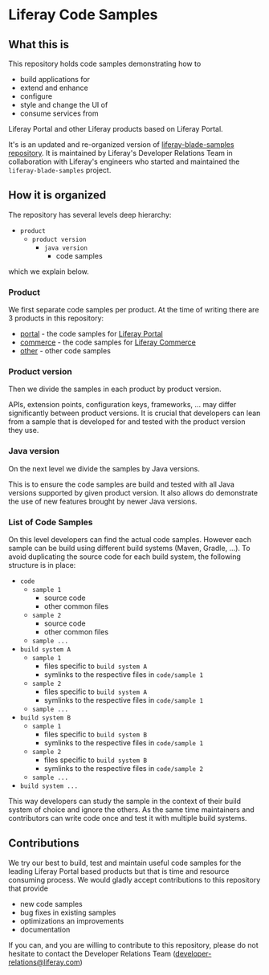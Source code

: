 # Liferay Code Samples

## What this is

This repository holds code samples demonstrating how to

- build applications for
- extend and enhance
- configure
- style and change the UI of
- consume services from

 Liferay Portal and other Liferay products based on Liferay Portal.

 It's is an updated and re-organized version of [liferay-blade-samples repository](https://github.com/liferay/liferay-blade-samples). It is maintained by Liferay's Developer Relations Team in collaboration with Liferay's engineers who started and maintained the `liferay-blade-samples` project.

## How it is organized

The repository has several levels deep hierarchy:

- `product`
  - `product version`
    - `java version`
      - code samples

which we explain below.

### Product

We first separate code samples per product. At the time of writing there are 3 products in this repository:

- [portal](portal) - the code samples for [Liferay Portal](https://portal.liferay.dev)
- [commerce](commerce) - the code samples for [Liferay Commerce](https://commerce.liferay.dev/)
- [other](other) - other code samples

### Product version

Then we divide the samples in each product by product version. 

APIs, extension points, configuration keys, frameworks, ... may differ significantly between product versions. It is crucial that developers can lean from a sample that is developed for and tested with the product version they use.

### Java version

On the next level we divide the samples by Java versions. 

This is to ensure the code samples are build and tested with all Java versions supported by given product version. It also allows do demonstrate the use of new features brought by newer Java versions.

### List of Code Samples

On this level developers can find the actual code samples. However each sample can be build using different build systems (Maven, Gradle, ...). To avoid duplicating the source code for each build system, the following structure is in place:

- `code`
  - `sample 1`
    - source code
    - other common files
  - `sample 2`
    - source code
    - other common files
  - `sample ...`
- `build system A`
  - `sample 1` 
    - files specific to `build system A` 
    - symlinks to the respective files in `code/sample 1`
  - `sample 2`
    - files specific to `build system A` 
    - symlinks to the respective files in `code/sample 1`
  - `sample ...`
- `build system B`
  - `sample 1`
    - files specific to `build system B`
    - symlinks to the respective files in `code/sample 1`
  - `sample 2` 
    - files specific to `build system B`
    - symlinks to the respective files in `code/sample 2`
  - `sample ...`
- `build system ...`

This way developers can study the sample in the context of their build system of choice and ignore the others. As the same time maintainers and contributors can write code once and test it with multiple build systems.

## Contributions

We try our best to build, test and maintain useful code samples for the leading Liferay Portal based products but that is time and resource consuming process. We would gladly accept contributions to this repository that provide

- new code samples
- bug fixes in existing samples
- optimizations an improvements
- documentation

If you can, and you are willing to contribute to this repository, please do not hesitate to contact the Developer Relations Team (developer-relations@liferay.com)
